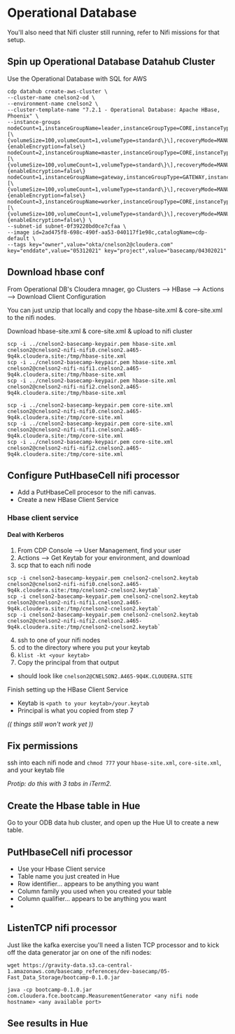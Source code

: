 # Operational Database

You'll also need that Nifi cluster still running, refer to Nifi missions for that setup.


## Spin up Operational Database Datahub Cluster

Use the Operational Database with SQL for AWS
```
cdp datahub create-aws-cluster \
--cluster-name cnelson2-od \
--environment-name cnelson2 \
--cluster-template-name "7.2.1 - Operational Database: Apache HBase, Phoenix" \
--instance-groups nodeCount=1,instanceGroupName=leader,instanceGroupType=CORE,instanceType=m5.2xlarge,rootVolumeSize=100,attachedVolumeConfiguration=\[\{volumeSize=100,volumeCount=1,volumeType=standard\}\],recoveryMode=MANUAL,volumeEncryption=\{enableEncryption=false\} nodeCount=2,instanceGroupName=master,instanceGroupType=CORE,instanceType=m5.2xlarge,rootVolumeSize=100,attachedVolumeConfiguration=\[\{volumeSize=100,volumeCount=1,volumeType=standard\}\],recoveryMode=MANUAL,volumeEncryption=\{enableEncryption=false\} nodeCount=1,instanceGroupName=gateway,instanceGroupType=GATEWAY,instanceType=m5.2xlarge,rootVolumeSize=100,attachedVolumeConfiguration=\[\{volumeSize=100,volumeCount=1,volumeType=standard\}\],recoveryMode=MANUAL,volumeEncryption=\{enableEncryption=false\} nodeCount=3,instanceGroupName=worker,instanceGroupType=CORE,instanceType=m5.2xlarge,rootVolumeSize=100,attachedVolumeConfiguration=\[\{volumeSize=100,volumeCount=1,volumeType=standard\}\],recoveryMode=MANUAL,volumeEncryption=\{enableEncryption=false\} \
--subnet-id subnet-0f39220bd0ce7cfaa \
--image id=2ad475f8-698c-490f-aa53-040117f1e98c,catalogName=cdp-default \
--tags key="owner",value="okta/cnelson2@cloudera.com" key="enddate",value="05312021" key="project",value="basecamp/04302021" 
```


## Download hbase conf
From Operational DB's Cloudera mnager, go Clusters --> HBase --> Actions --> Download Client Configuration

You can just unzip that locally and copy the hbase-site.xml & core-site.xml to the nifi nodes.

Download hbase-site.xml & core-site.xml & upload to nifi cluster

```
scp -i ../cnelson2-basecamp-keypair.pem hbase-site.xml cnelson2@cnelson2-nifi-nifi0.cnelson2.a465-9q4k.cloudera.site:/tmp/hbase-site.xml
scp -i ../cnelson2-basecamp-keypair.pem hbase-site.xml cnelson2@cnelson2-nifi-nifi1.cnelson2.a465-9q4k.cloudera.site:/tmp/hbase-site.xml
scp -i ../cnelson2-basecamp-keypair.pem hbase-site.xml cnelson2@cnelson2-nifi-nifi2.cnelson2.a465-9q4k.cloudera.site:/tmp/hbase-site.xml

scp -i ../cnelson2-basecamp-keypair.pem core-site.xml cnelson2@cnelson2-nifi-nifi0.cnelson2.a465-9q4k.cloudera.site:/tmp/core-site.xml
scp -i ../cnelson2-basecamp-keypair.pem core-site.xml cnelson2@cnelson2-nifi-nifi1.cnelson2.a465-9q4k.cloudera.site:/tmp/core-site.xml
scp -i ../cnelson2-basecamp-keypair.pem core-site.xml cnelson2@cnelson2-nifi-nifi2.cnelson2.a465-9q4k.cloudera.site:/tmp/core-site.xml
```


## Configure PutHbaseCell nifi processor

* Add a PutHbaseCell procesor to the nifi canvas.
* Create a new HBase Client Service


### Hbase client service

#### Deal with Kerberos

1.  From CDP Console --> User Management, find your user
2.  Actions --> Get Keytab for your environment, and download
3.  scp that to each nifi node
```
scp -i cnelson2-basecamp-keypair.pem cnelson2-cnelson2.keytab cnelson2@cnelson2-nifi-nifi0.cnelson2.a465-9q4k.cloudera.site:/tmp/cnelson2-cnelson2.keytab`
scp -i cnelson2-basecamp-keypair.pem cnelson2-cnelson2.keytab cnelson2@cnelson2-nifi-nifi1.cnelson2.a465-9q4k.cloudera.site:/tmp/cnelson2-cnelson2.keytab`
scp -i cnelson2-basecamp-keypair.pem cnelson2-cnelson2.keytab cnelson2@cnelson2-nifi-nifi2.cnelson2.a465-9q4k.cloudera.site:/tmp/cnelson2-cnelson2.keytab`
```
4.  ssh to one of your nifi nodes
5.  cd to the directory where you put your keytab
6.  `klist -kt <your keytab>`
7.  Copy the principal from that output
 * should look like `cnelson2@CNELSON2.A465-9Q4K.CLOUDERA.SITE`

Finish setting up the HBase Client Service

* Keytab is `<path to your keytab>/your.keytab`
* Principal is what you copied from step 7

_(( things still won't work yet ))_



## Fix permissions
ssh into each nifi node and `chmod 777` your `hbase-site.xml`, `core-site.xml`, and your keytab file

*Protip:  do this with 3 tabs in iTerm2.*


## Create the Hbase table in Hue

Go to your ODB data hub cluster, and open up the Hue UI to create a new table.


## PutHbaseCell nifi processor

* Use your Hbase Client service
* Table name you just created in Hue
* Row identifier... appears to be anything you want
* Column family you used when you created your table
* Column qualifier... appears to be anything you want
* 

## ListenTCP nifi processor
Just like the kafka exercise you'll need a listen TCP processor and to kick off the data generator jar on one of the nifi nodes:

```
wget https://gravity-data.s3.ca-central-1.amazonaws.com/basecamp_references/dev-basecamp/05-Fast_Data_Storage/bootcamp-0.1.0.jar

java -cp bootcamp-0.1.0.jar com.cloudera.fce.bootcamp.MeasurementGenerator <any nifi node hostname> <any available port>
```

## See results in Hue
